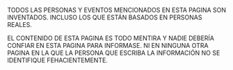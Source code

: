 TODOS LAS PERSONAS Y EVENTOS MENCIONADOS EN ESTA PAGINA SON INVENTADOS.
INCLUSO LOS QUE ESTÁN BASADOS EN PERSONAS REALES.

EL CONTENIDO DE ESTA PAGINA ES TODO MENTIRA Y NADIE DEBERÍA CONFIAR EN ESTA PAGINA PARA INFORMASE.
NI EN NINGUNA OTRA PAGINA EN LA QUE LA PERSONA QUE ESCRIBA LA INFORMACIÓN NO SE IDENTIFIQUE FEHACIENTEMENTE.

